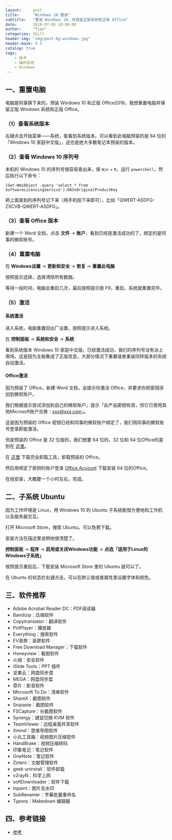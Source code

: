 ```yaml
---
layout:     post
title:      "Windows 10 重装"
subtitle:   "重装 Windows 10，并保留正版系统和正版 Office"
date:       2018-07-05 10:00:00
author:     "Tian"
categories: Skill
header-img: "img/post-bg-windows.jpg"
header-mask: 0.5
catalog: true
tags:
    - 技术
    - 操作系统
    - Windows
---
```


## 一、重置电脑

电脑是同事换下来的，预装 Windows 10 和正版 Office2016，我想重置电脑并保留正版 Windows 系统和正版 Office。

### （1）查看系统版本

右键点击开始菜单——系统，能看到系统版本。可以看到此电脑预装的是 64 位的「Windows 10 家庭中文版」，这也是绝大多数笔记本预装的版本。

### （2）查看 Windows 10 序列号

本机的 Windows 10 的序列号很容易查出来，按 `Win` + `R`，运行 `powershell`，然后执行以下命令：

```
(Get-WmiObject -query 'select * from SoftwareLicensingService').OA3xOriginalProductKey
```

把上面查到的序列号记下来（用手机拍下来即可），比如「QWERT-ASDFG-ZXCVB-QWERT-ASDFG」。

### （3）查看 Office 版本

新建一个 Word 文档，点击 **文件** -> **账户**，看到已经是激活成功的了，绑定的是同事的微软账号。

### （4）重置电脑

在 **Windows设置** -> **更新和安全** -> **恢复** -> **重置此电脑**

按照提示选择，选择清除所有数据。

等待一段时间，电脑会重启几次，最后按照提示按 F9，重启，系统就重置完毕。

### （5）激活

#### 系统激活

进入系统，电脑重置回出厂设置，按照提示进入系统。

在 **控制面板** -> **系统和安全** -> **系统**

看到系统版本 Windows 10 家庭中文版，已经激活成功，我们的序列号没有派上用场，这是因为主板集成了正版信息，大部分情况下重置或者重装同样版本的系统自动激活。

#### Office激活

因为预装了 Office，新建 Word 文档，会提示你激活 Office，并要求你把密钥添加到微软账户。

我们根据提示尝试添加到自己的微软账户，提示「此产品密钥有效，但它已使用其他Microsoft账户兑换：xxx@xxx.com」。

这是因为预装的 Office 密钥已经和同事的微软账户绑定了，我们用同事的微软账号登录即能激活。

但是预装的 Office 是 32 位版的，我们想要 64 位的，32 位和 64 位Office的差别在 [这里](https://www.jianshu.com/p/ffe68ee96b84)。

在 [这里](https://support.office.com/zh-cn/article/%E4%BB%8E-pc-%E5%8D%B8%E8%BD%BD-office-9dd49b83-264a-477a-8fcc-2fdf5dbf61d8) 下载完全卸载工具，卸载预装的 Office。

然后用绑定了密钥的账户登录 [Office Account](https://stores.office.com/myaccount/noproducts.aspx?ui=zh-CN&rs=zh-CN&ad=CN) 下载安装 64 位的Office。

在线安装，大概要一个小时左右，完成。

## 二、子系统 Ubuntu

因为工作环境是 Linux，用 Windows 10 的 Ubuntu 子系统能很方便地和工作机以及服务器交互。

打开 Microsoft Store，搜索 Ubuntu，可以免费下载。

安装方法在描述里说明地很清楚了。

**控制面板** -> **程序** -> **启用或关闭Windows功能** -> **点选「适用于Linux的Windows子系统」**

按照提示重启后，下载安装 Microsoft Store 里的 Ubuntu 就可以了。

在 Ubuntu 的状态栏右键点击，可以在默认值或者属性里设置字体和颜色。

## 三、软件推荐

- Adobe Acrobat Reader DC：PDF阅读器
- Bandizip：压缩软件
- Copytranslator：翻译软件
- PotPlayer：播放器
- Everything：搜索软件
- EV录屏：录屏软件
- Free Download Manager：下载软件
- Honeyview：看图软件
- 火绒：安全软件
- iSlide Tools：PPT 插件
- 坚果云：网盘同步盘
- MEGA：网盘同步盘
- 荐片：影音软件
- Mircosoft To Do：清单软件
- ShareX：截图软件
- Snipaste：截图软件
- FSCapture：长截图软件
- Synergy：键鼠切换 KVM 软件
- TeamViewer：远程桌面共享软件
- Xmind：思维导图软件
- 小丸工具箱：视频图片压缩软件
- HandBrake：视频压缩转码
- 印象笔记：笔记软件
- OneNote：笔记软件
- Zotero：文献管理软件
- geek uninstall：软件卸载
- v2rayN：科学上网
- softDownloader：软件下载
- Inpaint：图片去水印
- SubRenamer：字幕批量重命名
- Typora：Makedown 编辑器

## 四、参考链接

- [参考](https://www.jianshu.com/p/92ccdc138b46)






